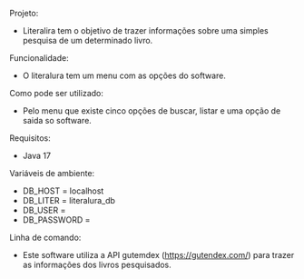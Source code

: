 Projeto:
*  Literalira tem o objetivo de trazer informações sobre uma simples pesquisa de um determinado livro.

Funcionalidade:
*  O literalura tem um menu com as opções do software.

Como pode ser utilizado:
*  Pelo menu que existe cinco opções de buscar, listar e uma opção de saida so software.

Requisitos:
*  Java 17

Variáveis de ambiente:
*  DB_HOST = localhost
*  DB_LITER = literalura_db
*  DB_USER = 
*  DB_PASSWORD = 

Linha de comando:
*  Este software utiliza a API gutemdex (https://gutendex.com/) para trazer as informações dos livros pesquisados.
